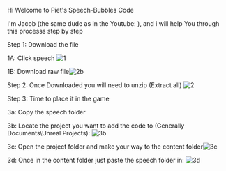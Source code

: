 Hi Welcome to Piet's Speech-Bubbles Code

I'm Jacob (the same dude as in the Youtube: ), and i will help You through this processs step by step


Step 1: Download the file 

1A: Click speech ![1](https://github.com/GithubPiet/Speech-Bubbles/assets/114337709/6aa6a620-7d2c-4dae-b5ea-aefc4e8667f8)

1B: Download raw file![2b](https://github.com/GithubPiet/Speech-Bubbles/assets/114337709/bc4abfb8-e2b5-4d55-a2d4-6a345abcee58)


Step 2: Once Downloaded you will need to unzip (Extract all) ![2](https://github.com/GithubPiet/Speech-Bubbles/assets/114337709/da7da448-3a4c-4df3-8af8-a5389e1483e9)


Step 3: Time to place it in the game

3a: Copy the speech folder

3b: Locate the project you want to add the code to (Generally Documents\Unreal Projects): ![3b](https://github.com/GithubPiet/Speech-Bubbles/assets/114337709/16fe4347-7b26-48d9-8dc8-b390d827d005)


3c: Open the project folder and make your way to the content folder![3c](https://github.com/GithubPiet/Speech-Bubbles/assets/114337709/35bbbff1-46e2-4706-aeb2-791af832123a)



3d: Once in the content folder just paste the speech folder in: ![3d](https://github.com/GithubPiet/Speech-Bubbles/assets/114337709/a21a5f7a-e16d-4eae-bbf6-35e6061e2c25)

